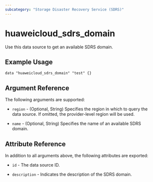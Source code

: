 ```yaml
---
subcategory: "Storage Disaster Recovery Service (SDRS)"
---
```


# huaweicloud_sdrs_domain

Use this data source to get an available SDRS domain.

## Example Usage

```hcl
data "huaweicloud_sdrs_domain" "test" {}
```

## Argument Reference

The following arguments are supported:

* `region` - (Optional, String) Specifies the region in which to query the data source.
  If omitted, the provider-level region will be used.

* `name` - (Optional, String) Specifies the name of an available SDRS domain.

## Attribute Reference

In addition to all arguments above, the following attributes are exported:

* `id` - The data source ID.

* `description` - Indicates the description of the SDRS domain.
